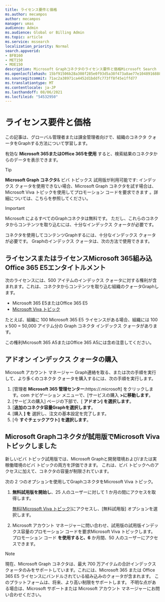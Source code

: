 ```yaml
---
title: ライセンス要件と価格
ms.author: mecampos
author: mecampos
manager: umas
audience: Admin
ms.audience: Global or Billing Admin
ms.topic: article
ms.service: mssearch
localization_priority: Normal
search.appverid:
- BFB160
- MET150
- MOE150
description: Microsoft Graphコネクタのライセンス要件と価格Microsoft Search
ms.openlocfilehash: 15bf91506b28a308f285e0f93d5a38f473a8ae77e10489168880e42143b7d9ae
ms.sourcegitcommit: 71ac2a38971ca4452d1bddfc773ff8f45e1ffd77
ms.translationtype: MT
ms.contentlocale: ja-JP
ms.lasthandoff: 08/06/2021
ms.locfileid: "54532950"
---
```

<!---Previous ms.author: rusamai --->

# <a name="license-requirements-and-pricing"></a>ライセンス要件と価格

この記事は、グローバル管理者または課金管理者向けで、組織のコネクタ クォータをGraphする方法について学習します。

有効な **Microsoft 365またはOffice 365を使用** すると、検索結果のコネクタからのデータを表示できます。

> [!TIP]
> **Microsoft Graph コネクタ**& ビバ トピックス 試用版が利用可能です: インデックス クォータを使用できない場合、Microsoft Graph コネクタを試す場合は、Microsoft Viva トピックを使用してプロモーション コードを要求できます [](#microsoft-graph-connectors-now-available-with-microsoft-viva-topics-trial)。詳細については、こちらを参照してください。 [](https://www.microsoft.com/microsoft-viva/topics?activetab=pivot:overviewtab)

>[!IMPORTANT]
>Microsoft によるすべてのGraphコネクタは無料です。 ただし、これらのコネクタからコンテンツを取り込むには、十分なインデックス クォータが必要です。

コネクタを使用してコンテンツGraphするには、十分なインデックス クォータが必要です。 Graphのインデックス クォータは、次の方法で使用できます。

## <a name="entitlement-built-into-microsoft-365-or-office-365-e5-licenses"></a>ライセンスまたはライセンスMicrosoft 365組み込Office 365 E5エンタイトルメント

次のライセンスには、500 アイテムのインデックス クォータに対する権利が含まれます。これは、コネクタからコンテンツを取り込む組織のクォータGraphします。

* Microsoft 365 E5またはOffice 365 E5
* [Microsoft Viva トピック](https://www.microsoft.com/microsoft-viva/topics?activetab=pivot:overviewtab)

たとえば、組織に 100 Microsoft 365 E5 ライセンスがある場合、組織には 100 x 500 = 50,000 アイテム分の Graph コネクタ インデックス クォータがあります。

<!---Comment requested in PR#143--->
この権利Microsoft 365 A5またはOffice 365 A5には含め注意してください。

## <a name="purchase-of-add-on-index-quota"></a>アドオン インデックス クォータの購入
Microsoft アカウント マネージャー Graph連絡を取る、または次の手順を実行して、より多くのコネクタ クォータを購入するには、次の手順を実行します。

1. [管理者 **Microsoft 365 管理センター:**<span>https://.microsoft] をクリックします。</span>com ナビゲーション メニューで、[サービスの購入 **>に移動します**。
2. [サービスの購入] ページの下部で、[ **アドオン] を選択します**。
3. [**追加のコネクタ容量Graphを選択します**。
4. [購入 **] を** 選択し、注文の基本設定を完了します。
5. [今 **すぐチェックアウト] を選択します**。

## <a name="microsoft-graph-connectors-now-available-with-microsoft-viva-topics-trial"></a>Microsoft Graphコネクタが試用版でMicrosoft Viva トピックしました
 新しいビバ トピック試用版では、Microsoft Graphと開発環境および/または実稼働環境のビバ トピックの両方を評価できます。 これは、ビバ トピックへのアクセスに加えて、コネクタの容量が制限されています。

次の 2 つのオプションを使用してGraphコネクタをMicrosoft Viva トピック。

1. **無料試用版を開始し**、25 人のユーザーに対して 1 か月の間にアクセスを取得します。

     [無料[Microsoft Viva トピック]](https://www.microsoft.com/microsoft-viva/topics?activetab=pivot:overviewtab)にアクセスし、[無料試用版] オプションを選択します。

2. Microsoft アカウント マネージャーに問い合わせ、試用版の試用版インデックス容量のプロモーション コードを要求Microsoft Viva トピックします。 プロモーション コード **を使用すると、6** か月間、50 人のユーザーにアクセスできます。

> [!NOTE]
> 現在、Microsoft Graph コネクタは、最大 700 万アイテムの合計インデックス クォータのみをサポートしています。これには、Microsoft 365 または Office 365 E5 ライセンスにバンドルされている組み込みのクォータが含まれます。 このプラットフォームは、将来、より高い制限をサポートします。 不明な点がある場合は、Microsoft サポートまたは Microsoft アカウント マネージャーにお問い合わせください。
